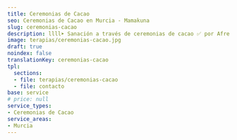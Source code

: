 ```yaml
---
title: Ceremonias de Cacao
seo: Ceremonias de Cacao en Murcia - Mamakuna
slug: ceremonias-cacao
description: llll➤ Sanación a través de ceremonias de cacao ✅ por Afree.
image: terapias/ceremonias-cacao.jpg
draft: true
noindex: false
translationKey: ceremonias-cacao
tpl:
  sections:
  - file: terapias/ceremonias-cacao
  - file: contacto
base: service
# price: null
service_types:
- Ceremonias de Cacao
service_areas:
- Murcia
---
```

